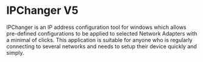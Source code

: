 # IPChanger V5
IPChanger is an IP address configuration tool for windows which allows pre-defined configurations to be applied to selected Network Adapters with a minimal of clicks.
This application is suitable for anyone who is regularly connecting to several networks and needs to setup their device quickly and simply.
